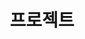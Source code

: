 ---
title: "프로젝트"
permalink: /category/프로젝트/
layout: category
taxonomy: 🗂️ 프로젝트
author_profile: true
--- 